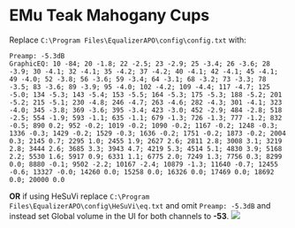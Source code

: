 # EMu Teak Mahogany Cups
Replace `C:\Program Files\EqualizerAPO\config\config.txt` with:
```
Preamp: -5.3dB
GraphicEQ: 10 -84; 20 -1.8; 22 -2.5; 23 -2.9; 25 -3.4; 26 -3.6; 28 -3.9; 30 -4.1; 32 -4.1; 35 -4.2; 37 -4.2; 40 -4.1; 42 -4.1; 45 -4.1; 49 -4.0; 52 -3.8; 56 -3.6; 59 -3.4; 64 -3.1; 68 -3.2; 73 -3.3; 78 -3.5; 83 -3.6; 89 -3.9; 95 -4.0; 102 -4.2; 109 -4.4; 117 -4.7; 125 -5.0; 134 -5.3; 143 -5.4; 153 -5.5; 164 -5.3; 175 -5.3; 188 -5.2; 201 -5.2; 215 -5.1; 230 -4.8; 246 -4.7; 263 -4.6; 282 -4.3; 301 -4.1; 323 -4.0; 345 -3.8; 369 -3.6; 395 -3.4; 423 -3.0; 452 -2.9; 484 -2.8; 518 -2.5; 554 -1.9; 593 -1.1; 635 -1.1; 679 -1.3; 726 -1.3; 777 -1.2; 832 -0.5; 890 0.2; 952 -0.2; 1019 -0.2; 1090 -0.2; 1167 -0.2; 1248 -0.3; 1336 -0.3; 1429 -0.2; 1529 -0.3; 1636 -0.2; 1751 -0.2; 1873 -0.2; 2004 0.3; 2145 0.7; 2295 1.0; 2455 1.9; 2627 2.6; 2811 2.8; 3008 3.1; 3219 2.8; 3444 2.6; 3685 3.3; 3943 4.7; 4219 5.3; 4514 5.1; 4830 3.9; 5168 2.2; 5530 1.6; 5917 0.9; 6331 1.1; 6775 2.0; 7249 1.3; 7756 0.3; 8299 0.0; 8880 -0.1; 9502 -2.2; 10167 -2.4; 10879 -1.3; 11640 -0.7; 12455 -0.6; 13327 -0.0; 14260 0.0; 15258 0.0; 16326 0.0; 17469 0.0; 18692 0.0; 20000 0.0
```
**OR** if using HeSuVi replace `C:\Program Files\EqualizerAPO\config\HeSuVi\eq.txt` and omit `Preamp: -5.3dB` and instead set Global volume in the UI for both channels to **-53**.
![](https://raw.githubusercontent.com/jaakkopasanen/AutoEq/master/results/Innerfidelity%202017/innerfidelity/onear/EMu%20Teak%20Mahogany%20Cups/EMu%20Teak%20Mahogany%20Cups.png)